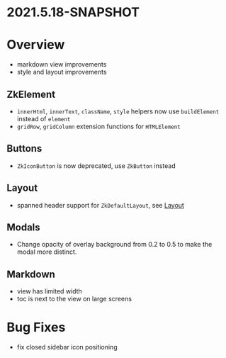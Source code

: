# 2021.5.18-SNAPSHOT

# Overview

* markdown view improvements
* style and layout improvements

## ZkElement

* `innerHtml`, `innerText`, `className`, `style` helpers now use `buildElement` instead of `element`
* `gridRow`, `gridColumn` extension functions for `HTMLElement`

## Buttons

* `ZkIconButton` is now deprecated, use `ZkButton` instead

## Layout

* spanned header support for `ZkDefaultLayout`, see [Layout](../guides/browser/Layout.md#Spanning-the-Header)

## Modals

* Change opacity of overlay background from 0.2 to 0.5 to make the modal more distinct.

## Markdown

* view has limited width
* toc is next to the view on large screens

# Bug Fixes

* fix closed sidebar icon positioning
 